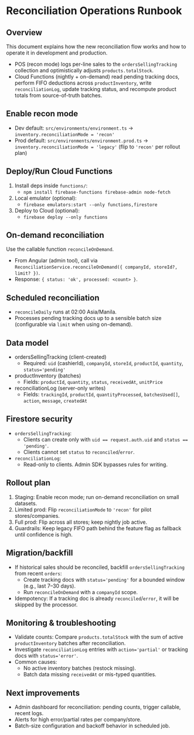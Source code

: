 # Reconciliation Operations Runbook

## Overview
This document explains how the new reconciliation flow works and how to operate it in development and production.

- POS (recon mode) logs per-line sales to the `ordersSellingTracking` collection and optimistically adjusts `products.totalStock`.
- Cloud Functions (nightly + on-demand) read pending tracking docs, perform FIFO deductions across `productInventory`, write `reconciliationLog`, update tracking status, and recompute product totals from source-of-truth batches.

## Enable recon mode
- Dev default: `src/environments/environment.ts` → `inventory.reconciliationMode = 'recon'`
- Prod default: `src/environments/environment.prod.ts` → `inventory.reconciliationMode = 'legacy'` (flip to `'recon'` per rollout plan)

## Deploy/Run Cloud Functions
1) Install deps inside `functions/`:
   - `npm install firebase-functions firebase-admin node-fetch`
2) Local emulator (optional):
   - `firebase emulators:start --only functions,firestore`
3) Deploy to Cloud (optional):
   - `firebase deploy --only functions`

## On-demand reconciliation
Use the callable function `reconcileOnDemand`.

- From Angular (admin tool), call via `ReconciliationService.reconcileOnDemand({ companyId, storeId?, limit? })`.
- Response: `{ status: 'ok', processed: <count> }`.

## Scheduled reconciliation
- `reconcileDaily` runs at 02:00 Asia/Manila.
- Processes pending tracking docs up to a sensible batch size (configurable via `limit` when using on-demand).

## Data model
- ordersSellingTracking (client-created)
  - Required: `uid` (cashierId), `companyId`, `storeId`, `productId`, `quantity`, `status='pending'`
- productInventory (batches)
  - Fields: `productId`, `quantity`, `status`, `receivedAt`, `unitPrice`
- reconciliationLog (server-only writes)
  - Fields: `trackingId`, `productId`, `quantityProcessed`, `batchesUsed[]`, `action`, `message`, `createdAt`

## Firestore security
- `ordersSellingTracking`:
  - Clients can create only with `uid == request.auth.uid` and `status == 'pending'`.
  - Clients cannot set `status` to `reconciled`/`error`.
- `reconciliationLog`:
  - Read-only to clients. Admin SDK bypasses rules for writing.

## Rollout plan
1) Staging: Enable recon mode; run on-demand reconciliation on small datasets.
2) Limited prod: Flip `reconciliationMode` to `'recon'` for pilot stores/companies.
3) Full prod: Flip across all stores; keep nightly job active.
4) Guardrails: Keep legacy FIFO path behind the feature flag as fallback until confidence is high.

## Migration/backfill
- If historical sales should be reconciled, backfill `ordersSellingTracking` from recent `orders`:
  - Create tracking docs with `status='pending'` for a bounded window (e.g., last 7–30 days).
  - Run `reconcileOnDemand` with a `companyId` scope.
- Idempotency: If a tracking doc is already `reconciled`/`error`, it will be skipped by the processor.

## Monitoring & troubleshooting
- Validate counts: Compare `products.totalStock` with the sum of active `productInventory` batches after reconciliation.
- Investigate `reconciliationLog` entries with `action='partial'` or tracking docs with `status='error'`.
- Common causes:
  - No active inventory batches (restock missing).
  - Batch data missing `receivedAt` or mis-typed quantities.

## Next improvements
- Admin dashboard for reconciliation: pending counts, trigger callable, recent logs.
- Alerts for high error/partial rates per company/store.
- Batch-size configuration and backoff behavior in scheduled job.
